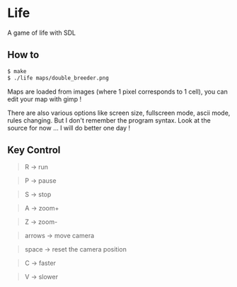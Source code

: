 Life
====

A game of life with SDL


How to
-----------
~~~bash
$ make
$ ./life maps/double_breeder.png
~~~

Maps are loaded from images (where 1 pixel corresponds to 1 cell), you can edit your map with gimp !

There are also various options like screen size, fullscreen mode, ascii mode, rules changing.
But I don't remember the program syntax. Look at the source for now ... I will do better one day !

Key Control
-----------
> R -> run

> P -> pause

> S -> stop

> A -> zoom+

> Z -> zoom-

> arrows -> move camera

> space -> reset the camera position

> C -> faster

> V -> slower

